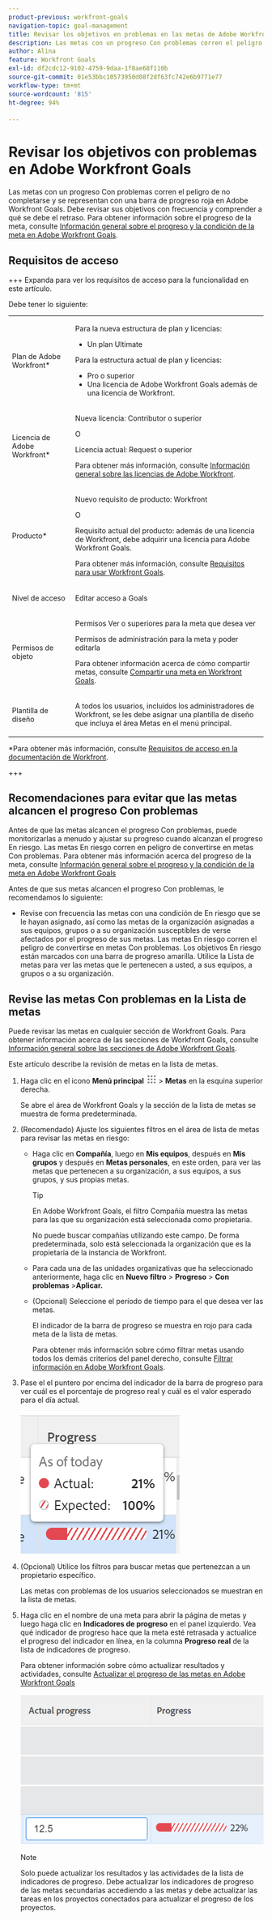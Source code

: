 ```yaml
---
product-previous: workfront-goals
navigation-topic: goal-management
title: Revisar los objetivos en problemas en las metas de Adobe Workfront
description: Las metas con un progreso Con problemas corren el peligro de no completarse y se representan con una barra de progreso roja en Adobe Workfront Goals. Debe revisar sus objetivos con frecuencia y comprender a qué se debe el retraso.
author: Alina
feature: Workfront Goals
exl-id: df2cdc12-9102-4759-9daa-1f8ae68f110b
source-git-commit: 01e53bbc10573950d08f2df63fc742e6b9771e77
workflow-type: tm+mt
source-wordcount: '815'
ht-degree: 94%

---
```


# Revisar los objetivos con problemas en Adobe Workfront Goals

<!--Audited: 4/2025-->

<!--
<p>(NOTE: the status of goals in "red" used to be called At Risk. Now, it is "in trouble") </p>
-->

Las metas con un progreso Con problemas corren el peligro de no completarse y se representan con una barra de progreso roja en Adobe Workfront Goals. Debe revisar sus objetivos con frecuencia y comprender a qué se debe el retraso. Para obtener información sobre el progreso de la meta, consulte [Información general sobre el progreso y la condición de la meta en Adobe Workfront Goals](../../workfront-goals/goal-management/calculate-goal-progress.md).

## Requisitos de acceso

+++ Expanda para ver los requisitos de acceso para la funcionalidad en este artículo.

Debe tener lo siguiente:

<table style="table-layout:auto">
<col>
</col>
<col>
</col>
<tbody>
 <tr> 
   <td role="rowheader">Plan de Adobe Workfront*</td> 
   <td> 
   <p>Para la nueva estructura de plan y licencias:
  <ul><li>Un plan Ultimate </li></ul>
   </p>
<p>Para la estructura actual de plan y licencias: 
<ul><li> Pro o superior </li>
  <li>Una licencia de Adobe Workfront Goals además de una licencia de Workfront.</li></ul></p>
   </td> 
  </tr>
 <tr>
 <td role="rowheader">Licencia de Adobe Workfront*</td>
 <td>
 <p>Nueva licencia: Contributor o superior</p>
 O
 <p>Licencia actual: Request o superior</p> <p>Para obtener más información, consulte <a href="../../administration-and-setup/add-users/access-levels-and-object-permissions/wf-licenses.md" class="MCXref xref">Información general sobre las licencias de Adobe Workfront</a>.</p> </td>
 </tr>
 <tr>
 <td role="rowheader">Producto*</td>
 <td>
  <p> Nuevo requisito de producto: Workfront</p>
  O
  <p>Requisito actual del producto: además de una licencia de Workfront, debe adquirir una licencia para Adobe Workfront Goals. </p> <p>Para obtener más información, consulte <a href="../../workfront-goals/goal-management/access-needed-for-wf-goals.md" class="MCXref xref">Requisitos para usar Workfront Goals</a>. </p> </td>
 </tr>
 <tr>
 <td role="rowheader">Nivel de acceso</td>
 <td> <p>Editar acceso a Goals</p></td>
 </tr>
 <tr data-mc-conditions="">
 <td role="rowheader">Permisos de objeto</td>
 <td>
  <div>
  <p>Permisos Ver o superiores para la meta que desea ver</p>
  <p>Permisos de administración para la meta y poder editarla</p>
  <p>Para obtener información acerca de cómo compartir metas, consulte <a href="../../workfront-goals/workfront-goals-settings/share-a-goal.md" class="MCXref xref">Compartir una meta en Workfront Goals</a>. </p>
  </div> </td>
 </tr>
 <tr>
   <td role="rowheader"><p>Plantilla de diseño</p></td>
   <td> <p>A todos los usuarios, incluidos los administradores de Workfront, se les debe asignar una plantilla de diseño que incluya el área Metas en el menú principal. </p>  
</td>
  </tr>
</tbody>
</table>

*Para obtener más información, consulte [Requisitos de acceso en la documentación de Workfront](/help/quicksilver/administration-and-setup/add-users/access-levels-and-object-permissions/access-level-requirements-in-documentation.md).

+++

## Recomendaciones para evitar que las metas alcancen el progreso Con problemas

Antes de que las metas alcancen el progreso Con problemas, puede monitorizarlas a menudo y ajustar su progreso cuando alcanzan el progreso En riesgo. Las metas En riesgo corren en peligro de convertirse en metas Con problemas. Para obtener más información acerca del progreso de la meta, consulte [Información general sobre el progreso y la condición de la meta en Adobe Workfront Goals](../../workfront-goals/goal-management/calculate-goal-progress.md)

Antes de que sus metas alcancen el progreso Con problemas, le recomendamos lo siguiente:

* Revise con frecuencia las metas con una condición de En riesgo que se le hayan asignado, así como las metas de la organización asignadas a sus equipos, grupos o a su organización susceptibles de verse afectados por el progreso de sus metas. Las metas En riesgo corren el peligro de convertirse en metas Con problemas. Los objetivos En riesgo están marcados con una barra de progreso amarilla. Utilice la Lista de metas para ver las metas que le pertenecen a usted, a sus equipos, a grupos o a su organización.


## Revise las metas Con problemas en la Lista de metas

Puede revisar las metas en cualquier sección de Workfront Goals. Para obtener información acerca de las secciones de Workfront Goals, consulte [Información general sobre las secciones de Adobe Workfront Goals](../../workfront-goals/goal-review-and-workfront-goals-sections/overview-of-wf-goals-sections.md).

Este artículo describe la revisión de metas en la lista de metas.

1. Haga clic en el icono **Menú principal** ![Icono del menú principal](assets/main-menu-icon.png) > **Metas** en la esquina superior derecha.

   <!-- Add this when Shell is available to all: or (if available), click the **Main Menu** icon ![Main menu icon](../goal-management/assets/three-line-main-menu-icon.png) in the upper-left corner)
   -->

   Se abre el área de Workfront Goals y la sección de la lista de metas se muestra de forma predeterminada.

1. (Recomendado) Ajuste los siguientes filtros en el área de lista de metas para revisar las metas en riesgo:

   * Haga clic en **Compañía**, luego en **Mis equipos**, después en **Mis grupos** y después en **Metas personales**, en este orden, para ver las metas que pertenecen a su organización, a sus equipos, a sus grupos, y sus propias metas.

     >[!TIP]
     >
     >En Adobe Workfront Goals, el filtro Compañía muestra las metas para las que su organización está seleccionada como propietaria.
     >
     >
     >No puede buscar compañías utilizando este campo. De forma predeterminada, solo está seleccionada la organización que es la propietaria de la instancia de Workfront.

   * Para cada una de las unidades organizativas que ha seleccionado anteriormente, haga clic en **Nuevo filtro** > **Progreso** > **Con problemas** >**Aplicar.**
   * (Opcional) Seleccione el período de tiempo para el que desea ver las metas.

     El indicador de la barra de progreso se muestra en rojo para cada meta de la lista de metas.

     Para obtener más información sobre cómo filtrar metas usando todos los demás criterios del panel derecho, consulte [Filtrar información en Adobe Workfront Goals](../../workfront-goals/goal-management/filter-information-wf-goals.md).

1. Pase el el puntero por encima del indicador de la barra de progreso para ver cuál es el porcentaje de progreso real y cuál es el valor esperado para el día actual.

   ![Detalle del desplazamiento del progreso de GOal](assets/goal-progress-hover-over-detail-unshimmed.png)

1. (Opcional) Utilice los filtros para buscar metas que pertenezcan a un propietario específico.

   Las metas con problemas de los usuarios seleccionados se muestran en la lista de metas.

1. Haga clic en el nombre de una meta para abrir la página de metas y luego haga clic en **Indicadores de progreso** en el panel izquierdo. Vea qué indicador de progreso hace que la meta esté retrasada y actualice el progreso del indicador en línea, en la columna **Progreso real** de la lista de indicadores de progreso.

   Para obtener información sobre cómo actualizar resultados y actividades, consulte [Actualizar el progreso de las metas en Adobe Workfront Goals](../goal-review-and-workfront-goals-sections/check-in-goals.md)

   ![Progreso real](assets/actual-progress-editable-column-in-indicator-list-unshimmed.png)

   >[!NOTE]
   >
   >Solo puede actualizar los resultados y las actividades de la lista de indicadores de progreso. Debe actualizar los indicadores de progreso de las metas secundarias accediendo a las metas y debe actualizar las tareas en los proyectos conectados para actualizar el progreso de los proyectos.


